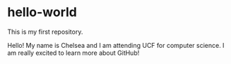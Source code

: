 # hello-world
This is my first repository. 

Hello! My name is Chelsea and I am attending UCF for computer science.  I am really excited to learn more about GitHub!
